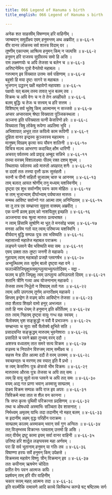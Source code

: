 ```yaml
---
title: 066 Legend of Hanuma s birth
title_english: 066 Legend of Hanuma s birth

---
```

<div class="audioEmbed"  caption="श्रीराम-हरिसीताराममूर्ति-घनपाठिभ्यां वचनम्" src="https://archive.org/download/Ramayana-recitation-Sriram-harisItArAmamUrti-Ghanapaati-v2/Kanda_4/Kanda_4_KSK-066-Legend_of_Hanuma_s_birth.mp3"></div>

अनेक शत साहस्रीम् विषण्णाम् हरि वाहिनीम् ।  
जाम्बवान् समुदीक्ष्य एवम् हनुमन्तम् अथ अब्रवीत् ॥ ४-६६-१  
वीर वानर लोकस्य सर्व शास्त्र विदाम् वर ।  
तूष्णीम् एकान्तम् आश्रित्य हनुमन् किम् न जल्पसि ॥ ४-६६-२  
हनुमन् हरि राजस्य सुग्रीवस्य समो हि असि ।  
राम लक्ष्मणयोः च अपि तेजसा च बलेन च ॥ ४-६६-३  
अरिष्टनेमिनः पुत्रो वैनतेयो महाबलः ।  
गरुत्मान् इव विख्यात उत्तमः सर्व पक्षिणाम् ॥ ४-६६-४  
बहुशो हि मया दृष्टः सागरे स महाबलः ।  
भुजगान् उद्धरन् पक्षी महावेगो महायशाः ॥ ४-६६-५  
पक्षयोः यत् बलम् तस्य तावत् भुज बलम् तव ।  
विक्रमः च अपि वेगः च न ते तेन अपहीयते ॥ ४-६६-६  
बलम् बुद्धिः च तेजः च सत्त्वम् च हरि सत्तम ।  
विशिष्टम् सर्व भूतेषु किम् आत्मानम् न सज्जसे ॥ ४-६६-७  
अप्सर अप्सरसाम् श्रेष्ठा विख्याता पुञ्जिकस्थला ।  
अञ्जना इति परिख्याता पत्नी केसरिणो हरेः ॥ ४-६६-८  
विख्याता त्रिषु लोकेषु रूपेणा अप्रतिमा भुवि ।  
अभिशापात् अभूत् तात कपित्वे काम रूपिणी ॥ ४-६६-९  
दुहिता वानर इन्द्रस्य कुञ्जरस्य महात्मनः ।  
मानुषम् विग्रहम् कृत्वा रूप यौवन शालिनी ॥ ४-६६-१०  
विचित्र माल्य आभरणा कदाचित् क्षौम धारिणी ।  
अचरत् पर्वतस्य अग्रे प्रावृड् अम्बुद सन्निभे ॥ ४-६६-११  
तस्या वस्त्रम् विशालाक्ष्याः पीतम् रक्त दशम् शुभम् ।  
स्थितायाः पर्वतस्य अग्रे मारुतो अपहरत् शनैः ॥ ४-६६-१२  
स ददर्श ततः तस्या वृत्तौ ऊरू सुसंहतौ ।  
स्तनौ च पीनौ सहितौ सुजातम् चारु च आननम् ॥ ४-६६-१३  
ताम् बलात् आयत श्रोणीम् तनु मध्याम् यशस्विनीम् ।  
दृष्ट्वा एव शुभ सर्वान्गीम् पवनः काम मोहितः ॥ ४-६६-१४  
स ताम् भुजाभ्याम् दीर्घाभ्याम् पर्यष्वजत मारुतः ।  
मन्मथ आविष्ट सर्वान्गो गत आत्मा ताम् अनिन्दिताम् ॥ ४-६६-१५  
सा तु तत्र एव सम्भ्रान्ता सुवृत्ता वाक्यम् अब्रवीत् ।  
एक पत्नी व्रतम् इदम् को नाशयितुम् इच्छति ॥ ४-६६-१६  
अञ्जनाया वचः श्रुत्वा मारुतः प्रत्यभाषत ।  
न त्वाम् हिंसामि सुश्रोणि मा भूत् ते मनसोइ भयम् ॥ ४-६६-१७  
मनसा अस्मि गतो यत् त्वाम् परिष्वज्य यशस्विनि ।  
वीर्यवान् बुद्धि सम्पन्नः पुत्रः तव भविष्यति ॥ ४-६६-१८  
महासात्त्वो महातेज महाबल पराक्रमः ।  
लङ्घने प्लवने चैव भविष्यति मया समः ॥ ४-६६-१९  
एवम् उक्ता ततः तुष्टा जननी ते महाकपेः ।  
गुहायाम् त्वाम् महाबाहो प्रजज्ञे प्लवगर्षभ ॥ ४-६६-२०  
अभ्युत्थितम् ततः सूर्यम् बालो दृष्ट्वा महा वने ।  
फलञ्चेतिजिघृक्षुस्त्वमुत्प्लुत्याभ्युत्पतोदिवम् - यद्वा -  
फलम् च इति जिघृक्षुः त्वम् उत्प्लुत्य अभिउत्पतो दिवम् ॥ ४-६६-२१  
शतानि त्रीणि गत्वा अथ योजनानाम् महाकपे ।  
तेजसा तस्य निर्धूतो न विषादम् ततो गतः ॥ ४-६६-२२  
त्वाम् अपि उपगतम् तूर्णम् अन्तरीक्षम् महाकपे ।  
क्षिप्तम् इन्द्रेण ते वज्रम् कोप आविष्टेन तेजसा ॥ ४-६६-२३  
तदा शैलाग्र शिखरे वामो हनुर् अभज्यत ।  
ततो हि नाम धेयम् ते हनुमान् इति कीर्तितम् ॥ ४-६६-२४  
ततः त्वाम् निहतम् दृष्ट्वा वायुः गन्ध वहः स्वयम् ।  
त्रैलोक्यम् भृश सङ्क्रुद्धो न ववौ वै प्रभञ्जनः ॥ ४-६६-२५  
सम्भ्रान्ताः च सुराः सर्वे त्रैलोक्ये क्षुभिते सति ।  
प्रसादयन्ति सङ्क्रुद्धम् मारुतम् भुवनेश्वराः ॥ ४-६६-२६  
प्रसादिते च पवने ब्रह्मा तुभ्यम् वरम् ददौ ।  
अशस्त्र वध्यताम् तात समरे सत्य विक्रम ॥ ४-६६-२७  
वज्रस्य च निपातेन विरुजम् त्वाम् समीक्ष्य च ।  
सहस्र नेत्रः प्रीत आत्मा ददौ ते वरम् उत्तमम् ॥ ४-६६-२८  
स्वच्छन्दतः च मरणम् तव स्यात् इति वै प्रभो ।  
स त्वम् केसरिणः पुत्रः क्षेत्रजो भीम विक्रमः ॥ ४-६६-२९  
मारुतस्य औरसः पुत्रः तेजसा च अपि तत् समः ।  
त्वम् हि वायु सुतो वत्स प्लवने च अपि तत् समः ॥ ४-६६-३०  
वयम् अद्य गत प्राणा भवान् अस्मासु साम्प्रतम् ।  
दाक्ष्य विक्रम सम्पन्नः कपि राज इव अपरः ॥ ४-६६-३१  
त्रिविक्रमे मया तात स शैल वन कानना ।  
त्रिः सप्त कृत्वः पृथिवी परिक्रान्ता प्रदक्षिणम् ॥ ४-६६-३२  
तथा च ओषधयो अस्माभिः सञ्चिता देव शासनात् ।  
निर्मथ्यम् अमृतम् याभिः तदा तदानीम् नो महत् बलम् ॥ ४-६६-३३  
स इदानीम् अहम् वृद्धः परिहीन पराक्रमः ।  
साम्प्रतम् कालम् अस्माकम् भवान् सर्व गुण अन्वितः ॥ ४-६६-३४  
तत् विजृम्भस्व विक्रान्तः प्लवताम् उत्तमो हि असि ।  
त्वत् वीर्यम् द्रष्टु कामा इयम् सर्वा वानर वाहिनी ॥ ४-६६-३५  
उत्तिष्ठ हरि शार्दूल लङ्घयस्व महा अर्णवम् ।  
परा हि सर्व भूतानाम् हनुमन् या गतिः तव ॥ ४-६६-३६  
विषाण्णा हरयः सर्वे हनुमन् किम् उपेक्षसे ।  
विक्रमस्व महावेग विष्णुः त्रीन् विक्रमान् इव ॥ ४-६६-३७  
ततः कपीनाम् ऋषभेण चोदितः  
प्रतीत वेगः पवन आत्मजः कपिः ।  
प्रहर्षयन् ताम् हरि वीर वाहिनीम्  
चकार रूपम् महत् आत्मनः तदा ॥ ४-६६-३८  
इति वाल्मीकि रामायणे आदि काव्ये किष्किन्ध काण्डे षट् षष्टितमः सर्गः